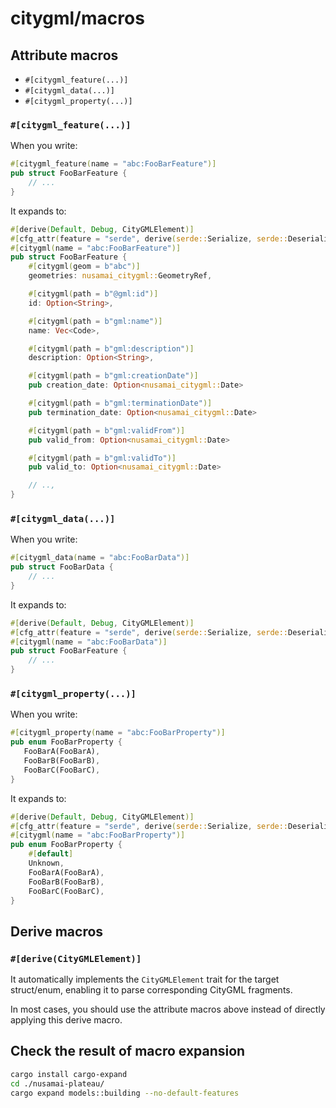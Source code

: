 # citygml/macros

## Attribute macros

- `#[citygml_feature(...)]`
- `#[citygml_data(...)]`
- `#[citygml_property(...)]`

### `#[citygml_feature(...)]`

When you write:

```rust
#[citygml_feature(name = "abc:FooBarFeature")]
pub struct FooBarFeature {
    // ...
}
```

It expands to:

```rust
#[derive(Default, Debug, CityGMLElement)]
#[cfg_attr(feature = "serde", derive(serde::Serialize, serde::Deserialize), serde(tag = "type"))]
#[citygml(name = "abc:FooBarFeature")]
pub struct FooBarFeature {
    #[citygml(geom = b"abc")]
    geometries: nusamai_citygml::GeometryRef,

    #[citygml(path = b"@gml:id")]
    id: Option<String>,

    #[citygml(path = b"gml:name")]
    name: Vec<Code>,

    #[citygml(path = b"gml:description")]
    description: Option<String>,

    #[citygml(path = b"gml:creationDate")]
    pub creation_date: Option<nusamai_citygml::Date>

    #[citygml(path = b"gml:terminationDate")]
    pub termination_date: Option<nusamai_citygml::Date>

    #[citygml(path = b"gml:validFrom")]
    pub valid_from: Option<nusamai_citygml::Date>

    #[citygml(path = b"gml:validTo")]
    pub valid_to: Option<nusamai_citygml::Date>

    // ..,
}
```

### `#[citygml_data(...)]`

When you write:

```rust
#[citygml_data(name = "abc:FooBarData")]
pub struct FooBarData {
    // ...
}
```

It expands to:

```rust
#[derive(Default, Debug, CityGMLElement)]
#[cfg_attr(feature = "serde", derive(serde::Serialize, serde::Deserialize), serde(tag = "type"))]
#[citygml(name = "abc:FooBarData")]
pub struct FooBarFeature {
    // ...
}
```

### `#[citygml_property(...)]`

When you write:

```rust
#[citygml_property(name = "abc:FooBarProperty")]
pub enum FooBarProperty {
   FooBarA(FooBarA),
   FooBarB(FooBarB),
   FooBarC(FooBarC),
}
```

It expands to:

```rust
#[derive(Default, Debug, CityGMLElement)]
#[cfg_attr(feature = "serde", derive(serde::Serialize, serde::Deserialize), serde(tag = "type"))]
#[citygml(name = "abc:FooBarProperty")]
pub enum FooBarProperty {
    #[default]
    Unknown,
    FooBarA(FooBarA), 
    FooBarB(FooBarB),
    FooBarC(FooBarC),
}
```


## Derive macros

### `#[derive(CityGMLElement)]`

It automatically implements the `CityGMLElement` trait for the target struct/enum, enabling it to parse corresponding CityGML fragments.

In most cases, you should use the attribute macros above instead of directly applying this derive macro.


## Check the result of macro expansion

```bash
cargo install cargo-expand
cd ./nusamai-plateau/
cargo expand models::building --no-default-features
```
